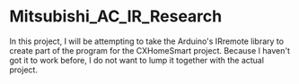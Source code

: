 # Mitsubishi_AC_IR_Research
In this project, I will be attempting to take the Arduino's IRremote library to create part of the program for the CXHomeSmart project. Because I haven't got it to work before, I do not want to lump it together with the actual project.
